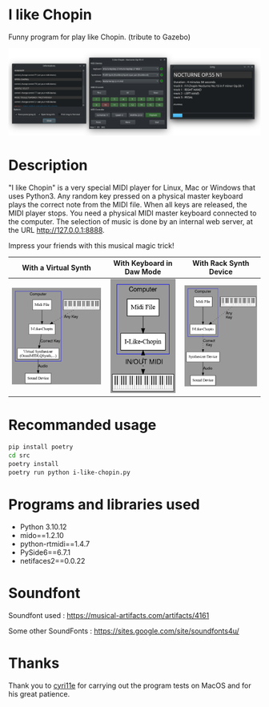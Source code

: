 # I like Chopin
Funny program for play like Chopin.
(tribute to Gazebo)

<p align="center">
    <img src="media/20240717_192901.png"  width="600">
</p>

# Description

"I like Chopin" is a very special MIDI player for Linux, Mac or Windows that uses Python3. Any random key pressed on a physical master keyboard plays the correct note from the MIDI file. When all keys are released, the MIDI player stops. You need a physical MIDI master keyboard connected to the computer. The selection of music is done by an internal web server, at the URL http://127.0.0.1:8888.

Impress your friends with this musical magic trick!

With a Virtual Synth       |With Keyboard in Daw Mode  | With Rack Synth Device
:-------------------------:|:-------------------------:|:-------------------------:
<img src="media/ILC.png"  width="280"> | <img src="media/ILC3.png"  width="130"> | <img src="media/ILC2.png"  width="220">

# Recommanded usage

```bash
pip install poetry
cd src
poetry install
poetry run python i-like-chopin.py
```

# Programs and libraries used

* Python 3.10.12
* mido==1.2.10
* python-rtmidi==1.4.7
* PySide6==6.7.1
* netifaces2==0.0.22

# Soundfont

Soundfont used : https://musical-artifacts.com/artifacts/4161

Some other SoundFonts : https://sites.google.com/site/soundfonts4u/

# Thanks

Thank you to [cyri11e](https://github.com/cyri11e) for carrying out the program tests on MacOS and for his great patience.
